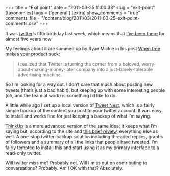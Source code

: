 +++
title = "Exit point"
date = "2011-03-25 11:00:33"
slug = "exit-point"
[taxonomies]
tags = ['general']
[extra]
show_comments = "true"
comments_file = "/content/blog/2011/03/2011-03-25-exit-point-comments.csv"
+++

It was [twitter](http://twitter.com)‘s fifth birthday last week, which means that [I’ve been there](http://twitter.com/pip) for almost five years now.

My feelings about it are summed up by Ryan Mickle in his post [When free makes your product suck](http://ryanmickle.com/post/4045563701/when-free-sucks):

> I realized that Twitter is turning the corner from a beloved, worry-about-making-money-later company into a just-barely-tolerable advertising machine.

So I’m looking for a way out. I don’t care that much about posting new tweets (that’s just a bad habit), but keeping up with some interesting people (oh, and the team at work) is something I’d like to do.

A little while ago I set up a local version of [Tweet Nest](http://pongsocket.com/tweetnest/), which is a fairly simple backup of the content you post to your twitter account. It was easy to install and works fine for just keeping a backup of what I’m saying.

[ThinkUp](http://thinkupapp.com/) is a more advanced version of the same idea; it keeps what I’m saying but, according to the site and [this brief review](http://chronicle.com/blogs/profhacker/putting-twitter-to-work-with-thinkup/28161), everything else as well. A one-stop twitter-backup solution including threaded replies, graphs of followers and a summary of all the links that people have tweeted. I’m fairly tempted to install this and start using it as my primary interface to a read-only twitter.

Will twitter miss me? Probably not. Will I miss out on contributing to conversations? Probably. Am I OK with that? Absolutely.

<div id="_mcePaste" style="position: absolute; left: -10000px; top: 0px; width: 1px; height: 1px; overflow-x: hidden; overflow-y: hidden;"><http://thinkupapp.com/></div>
